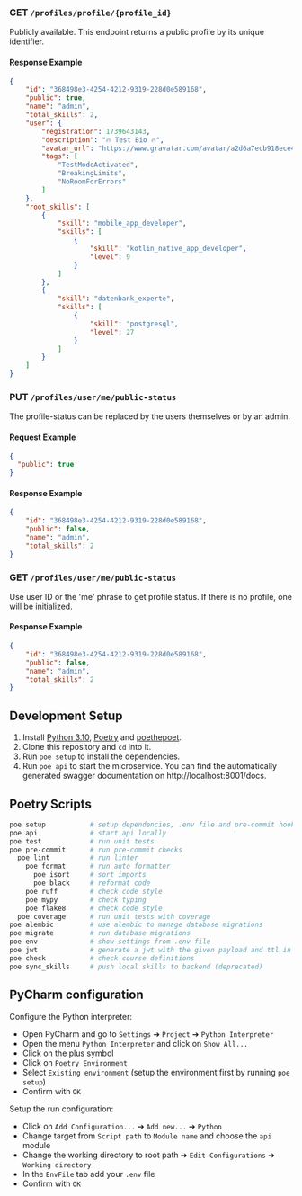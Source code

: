 
### GET `/profiles/profile/{profile_id}`

Publicly available. This endpoint returns a public profile by its unique identifier.

#### Response Example

```json
{
    "id": "368498e3-4254-4212-9319-228d0e589168",
    "public": true,
    "name": "admin",
    "total_skills": 2,
    "user": {
        "registration": 1739643143,
        "description": "🔥 Test Bio 🔥",
        "avatar_url": "https://www.gravatar.com/avatar/a2d6a7ecb918ece4f84f524b38969f75",
        "tags": [
            "TestModeActivated",
            "BreakingLimits",
            "NoRoomForErrors"
        ]
    },
    "root_skills": [
        {
            "skill": "mobile_app_developer",
            "skills": [
                {
                    "skill": "kotlin_native_app_developer",
                    "level": 9
                }
            ]
        },
        {
            "skill": "datenbank_experte",
            "skills": [
                {
                    "skill": "postgresql",
                    "level": 27
                }
            ]
        }
    ]
}
```

### PUT `/profiles/user/me/public-status`

The profile-status can be replaced by the users themselves or by an admin.

#### Request Example

```json
{
  "public": true
}
```

#### Response Example

```json
{
    "id": "368498e3-4254-4212-9319-228d0e589168",
    "public": false,
    "name": "admin",
    "total_skills": 2
}
```

### GET `/profiles/user/me/public-status`

Use user ID or the 'me' phrase to get profile status. If there is no profile, one will be initialized.

#### Response Example

```json
{
    "id": "368498e3-4254-4212-9319-228d0e589168",
    "public": false,
    "name": "admin",
    "total_skills": 2
}
```

## Development Setup

1. Install [Python 3.10](https://python.org/), [Poetry](https://python-poetry.org/) and [poethepoet](https://pypi.org/project/poethepoet/).
2. Clone this repository and `cd` into it.
3. Run `poe setup` to install the dependencies.
4. Run `poe api` to start the microservice. You can find the automatically generated swagger documentation on http://localhost:8001/docs.

## Poetry Scripts

```bash
poe setup           # setup dependencies, .env file and pre-commit hook
poe api             # start api locally
poe test            # run unit tests
poe pre-commit      # run pre-commit checks
  poe lint          # run linter
    poe format      # run auto formatter
      poe isort     # sort imports
      poe black     # reformat code
    poe ruff        # check code style
    poe mypy        # check typing
    poe flake8      # check code style
  poe coverage      # run unit tests with coverage
poe alembic         # use alembic to manage database migrations
poe migrate         # run database migrations
poe env             # show settings from .env file
poe jwt             # generate a jwt with the given payload and ttl in seconds
poe check           # check course definitions
poe sync_skills     # push local skills to backend (deprecated)
```

## PyCharm configuration

Configure the Python interpreter:

- Open PyCharm and go to `Settings` ➔ `Project` ➔ `Python Interpreter`
- Open the menu `Python Interpreter` and click on `Show All...`
- Click on the plus symbol
- Click on `Poetry Environment`
- Select `Existing environment` (setup the environment first by running `poe setup`)
- Confirm with `OK`

Setup the run configuration:

- Click on `Add Configuration...` ➔ `Add new...` ➔ `Python`
- Change target from `Script path` to `Module name` and choose the `api` module
- Change the working directory to root path ➔ `Edit Configurations` ➔ `Working directory`
- In the `EnvFile` tab add your `.env` file
- Confirm with `OK`
